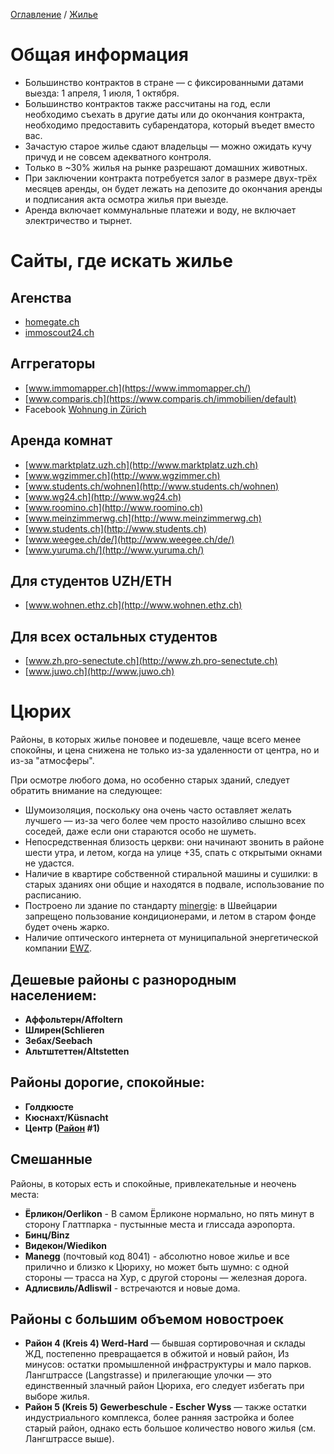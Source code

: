 [Оглавление](/faq/) / [Жилье](/faq/docs/Жилье.html)

# Общая информация
* Большинство контрактов в стране — с фиксированными датами выезда: 1 апреля, 1 июля, 1 октября.
* Большинство контрактов также рассчитаны на год, если необходимо съехать в другие даты или до окончания контракта, необходимо предоставить субарендатора, который въедет вместо вас.
* Зачастую старое жилье сдают владельцы — можно ожидать кучу причуд и не совсем адекватного контроля.
* Только в ~30% жилья на рынке разрешают домашних животных.
* При заключении контракта потребуется залог в размере двух-трёх месяцев аренды, он будет лежать на депозите до окончания аренды и подписания акта осмотра жилья при выезде.
* Аренда включает коммунальные платежи и воду, не включает электричество и тырнет.

# Сайты, где искать жилье
## Агенства
* [homegate.ch](http://homegate.ch)
* [immoscout24.ch](http://immoscout24.ch)
## Аггрегаторы
* [www.immomapper.ch](https://www.immomapper.ch/)
* [www.comparis.ch](https://www.comparis.ch/immobilien/default)
* Facebook [Wohnung in Zürich](https://www.facebook.com/groups/144353568909363)
## Аренда комнат
* [www.marktplatz.uzh.ch](http://www.marktplatz.uzh.ch)
* [www.wgzimmer.ch](http://www.wgzimmer.ch)
* [www.students.ch/wohnen](http://www.students.ch/wohnen)
* [www.wg24.ch](http://www.wg24.ch)
* [www.roomino.ch](http://www.roomino.ch)
* [www.meinzimmerwg.ch](http://www.meinzimmerwg.ch)
* [www.students.ch](http://www.students.ch)
* [www.weegee.ch/de/](http://www.weegee.ch/de/)
* [www.yuruma.ch/](http://www.yuruma.ch/)
## Для студентов UZH/ETH
* [www.wohnen.ethz.ch](http://www.wohnen.ethz.ch)
## Для всех остальных студентов
* [www.zh.pro-senectute.ch](http://www.zh.pro-senectute.ch)
* [www.juwo.ch](http://www.juwo.ch)


# Цюрих

Районы, в которых жилье поновее и подешевле, чаще всего менее спокойны, и цена снижена не только из-за удаленности от центра, но и из-за "атмосферы".

При осмотре любого дома, но особенно старых зданий, следует обратить внимание на следующее:
* Шумоизоляция, поскольку она очень часто оставляет желать лучшего — из-за чего более чем просто назойливо слышно всех соседей, даже если они стараются особо не шуметь.
* Непосредственная близость церкви: они начинают звонить в районе шести утра, и летом, когда на улице +35, спать с открытыми окнами не удастся.
* Наличие в квартире собственной стиральной машины и сушилки: в старых зданиях они общие и находятся в подвале, использование по расписанию.
* Построено ли здание по стандарту [minergie](https://www.minergie.ch/): в Швейцарии запрещено пользование кондиционерами, и летом в старом фонде будет очень жарко.
* Наличие оптического интернета от муниципальной энергетической компании [EWZ](https://zuerinet.ch/availability-check).

## Дешевые районы с разнородным населением:
* **Аффольтерн/Affoltern**
* **Шлирен(Schlieren**
* **Зебах/Seebach**
* **Альтштеттен/Altstetten**

## Районы дорогие, спокойные:
* **Голдкюсте**
* **Кюснахт/Küsnacht**
* **Центр ([Район](https://en.wikipedia.org/wiki/Subdivisions_of_Z%C3%BCrich) #1)**


## Смешанные
Районы, в которых есть и спокойные, привлекательные и неочень места:
* **Ёрликон/Oerlikon** - В самом Ёрликоне нормально, но пять минут в сторону Глаттпарка - пустынные места и глиссада аэропорта.
* **Бинц/Binz**
* **Видекон/Wiedikon**
* **Manegg** (почтовый код 8041) - абсолютно новое жилье и все прилично и близко к Цюриху, но может быть шумно: с одной стороны — трасса на Хур, с другой стороны — железная дорога.
* **Адлисвиль/Adliswil** - встречаются и новые дома.

## Районы с большим объемом новостроек
* **Район 4 (Kreis 4) Werd-Hard** — бывшая сортировочная и склады ЖД, постепенно превращается в обжитой и новый район, Из минусов: остатки промышленной инфраструктуры и мало парков. Лангштрассе (Langstrasse) и прилегающие улочки — это единственный злачный район Цюриха, его следует избегать при выборе жилья.
* **Район 5 (Kreis 5) Gewerbeschule - Escher Wyss** — также остатки индустриального комплекса, более ранняя застройка и более старый район, однако есть большое количество нового жилья (см. Лангштрассе выше).
